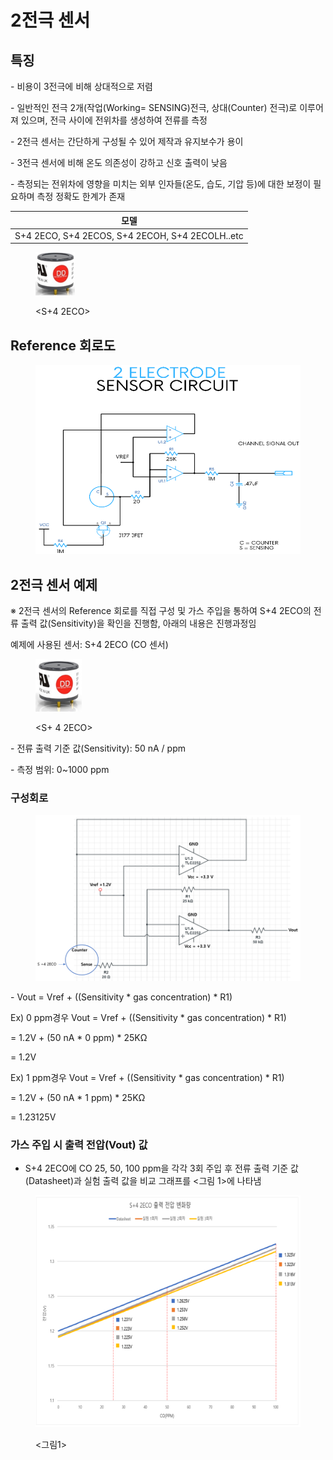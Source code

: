 # 2전극 센서

## 특징

\- 비용이 3전극에 비해 상대적으로 저렴

\- 일반적인 전극 2개(작업(Working= SENSING)전극, 상대(Counter) 전극)로 이루어져 있으며, 전극 사이에 전위차를 생성하여 전류를 측정

\- 2전극 센서는 간단하게 구성될 수 있어 제작과 유지보수가 용이

\- 3전극 센서에 비해 온도 의존성이 강하고 신호 출력이 낮음

\- 측정되는 전위차에 영향을 미치는 외부 인자들(온도, 습도, 기압 등)에 대한 보정이 필요하며 측정 정확도 한계가 존재

|                        모델                       |
| :---------------------------------------------: |
| S+4 2ECO, S+4 2ECOS, S+4 2ECOH, S+4 2ECOLH..etc |

<figure><img src="../../../.gitbook/assets/image (19).png" alt="" width="63"><figcaption><p>&#x3C;S+4 2ECO></p></figcaption></figure>

## Reference 회로도

<figure><img src="../../../.gitbook/assets/image (17).png" alt=""><figcaption></figcaption></figure>

## 2전극 센서 예제

※ 2전극 센서의 Reference 회로를 직접 구성 및 가스 주입을 통하여 S+4 2ECO의 전류 출력 값(Sensitivity)을 확인을 진행함, 아래의 내용은 진행과정임

예제에 사용된 센서: S+4 2ECO (CO 센서)

<figure><img src="../../../.gitbook/assets/image (41).png" alt="" width="74"><figcaption><p>&#x3C;S+ 4 2ECO></p></figcaption></figure>

\-   전류 출력 기준 값(Sensitivity): 50 nA / ppm

\-    측정 범위: 0\~1000 ppm

### 구성회로

<figure><img src="../../../.gitbook/assets/image (31).png" alt=""><figcaption></figcaption></figure>

\-       Vout = Vref + ((Sensitivity \* gas concentration) \* R1)

Ex) 0 ppm경우  Vout = Vref + ((Sensitivity \* gas concentration) \* R1)

&#x20;                           \= 1.2V + (50 nA \* 0 ppm) \* 25KΩ

&#x20;                           \= 1.2V

Ex) 1 ppm경우  Vout = Vref + ((Sensitivity \* gas concentration) \* R1)

&#x20;                           \= 1.2V + (50 nA \* 1 ppm) \* 25KΩ

&#x20;                           \= 1.23125V

### 가스 주입 시 출력 전압(Vout) 값

* S+4 2ECO에 CO 25, 50, 100 ppm을 각각 3회 주입 후 전류 출력 기준 값(Datasheet)과 실험 출력 값을 비교 그래프를 <그림 1>에 나타냄

<figure><img src="../../../.gitbook/assets/image (48).png" alt=""><figcaption><p>&#x3C;그림1></p></figcaption></figure>
